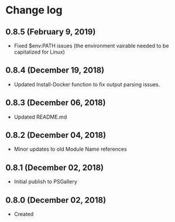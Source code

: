 # Change log

## 0.8.5 (February 9, 2019)

- Fixed $env:PATH issues (the environment vairable needed to be capitalized for Linux)

## 0.8.4 (December 19, 2018)

- Updated Install-Docker function to fix output parsing issues.

## 0.8.3 (December 06, 2018)

- Updated README.md

## 0.8.2 (December 04, 2018)

- Minor updates to old Module Name references

## 0.8.1 (December 02, 2018)

- Initial publish to PSGallery

## 0.8.0 (December 02, 2018)

- Created

